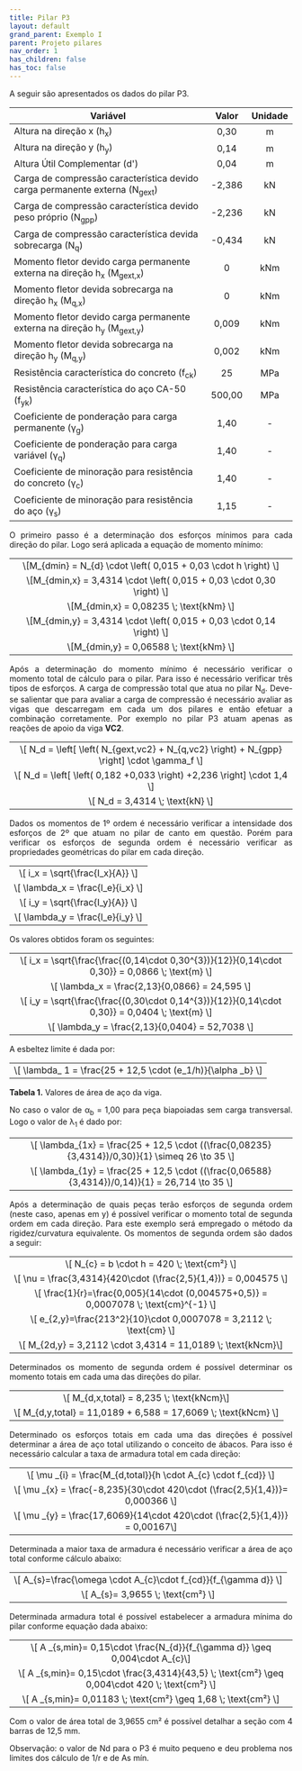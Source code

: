 ```yaml
---
title: Pilar P3
layout: default
grand_parent: Exemplo I
parent: Projeto pilares
nav_order: 1
has_children: false
has_toc: false
---
```


<!--Don't delete this script-->
<script src = "https://polyfill.io/v3/polyfill.min.js?features=es6"></script>
<script id = "MathJax-script" async src="https://cdn.jsdelivr.net/npm/mathjax@3/es5/tex-mml-chtml.js"></script>
<!--Don't delete this script-->

<p align = "justify">
A seguir são apresentados os dados do pilar P3.
</p>

<table style = "width:100%">
<thead align="center">
  <tr>
    <th>Variável</th>
    <th>Valor</th>
    <th>Unidade</th>
  </tr>
</thead>
<tbody align="center">
  <tr>
    <td align = "left">Altura na direção x (h<sub>x</sub>)</td>
    <td>0,30</td>
    <td>m</td>
  </tr>
  <tr>
    <td align = "left">Altura na direção y (h<sub>y</sub>)</td>
    <td>0,14</td>
    <td>m</td>
  </tr>
  <tr>
    <td align = "left">Altura Útil Complementar (d')</td>
    <td>0,04</td>
    <td>m</td>
  </tr>
  <tr>
    <td align = "left">Carga de compressão característica devido carga permanente externa (N<sub>gext</sub>)</td>
    <td>-2,386</td>
    <td>kN</td>
  </tr>
  <tr>
    <td align = "left">Carga de compressão característica devido peso próprio (N<sub>gpp</sub>)</td>
    <td>-2,236</td>
    <td>kN</td>
  </tr>
  <tr>
    <td align = "left">Carga de compressão característica devida sobrecarga (N<sub>q</sub>)</td>
    <td>-0,434</td>
    <td>kN</td>
  </tr>
  <tr>
    <td align = "left">Momento fletor devido carga permanente externa na direção h<sub>x</sub> (M<sub>gext,x</sub>)</td>
    <td>0</td>
    <td>kNm</td>
  </tr>
  <tr>
    <td align = "left">Momento fletor devida sobrecarga na direção h<sub>x</sub> (M<sub>q,x</sub>)</td>
    <td>0</td>
    <td>kNm</td>
  </tr>
  <tr>
    <td align = "left">Momento fletor devido carga permanente externa na direção h<sub>y</sub> (M<sub>gext,y</sub>)</td>
    <td>	0,009</td>
    <td>kNm</td>
  </tr>
  <tr>
    <td align = "left">Momento fletor devida sobrecarga na direção h<sub>y</sub> (M<sub>q,y</sub>)</td>
    <td>0,002</td>
    <td>kNm</td>
  </tr>
  <tr>
    <td align = "left">Resistência característica do concreto (f<sub>ck</sub>)</td>
    <td>25</td>
    <td>MPa</td>
  </tr>
  <tr>
    <td align = "left">Resistência característica do aço CA-50 (f<sub>yk</sub>)</td>
    <td>500,00</td>
    <td>MPa</td>
  </tr>
  <tr>
    <td align = "left">Coeficiente de ponderação para carga permanente (γ<sub>g</sub>)</td>
    <td>1,40</td>
    <td>-</td>
  </tr>
  <tr>
    <td align = "left">Coeficiente de ponderação para carga variável (γ<sub>q</sub>)</td>
    <td>1,40</td>
    <td>-</td>
  </tr>
  <tr>
    <td align = "left">Coeficiente de minoração para resistência do concreto (γ<sub>c</sub>)</td>
    <td>1,40</td>
    <td>-</td>
  </tr>
  <tr>
    <td align = "left">Coeficiente de minoração para resistência do aço (γ<sub>s</sub>)</td>
    <td>1,15</td>
    <td>-</td>
  </tr>
</tbody>
</table>

<p align = "justify">
O primeiro passo é a determinação dos esforços mínimos para cada direção do pilar. Logo será aplicada a equação de momento mínimo:
</p>

<table style = "width:100%">
  <tr>
    <td align = "center">\[M_{dmin} = N_{d} \cdot \left( 0,015 + 0,03 \cdot h \right) \]</td>
  </tr>
  <tr>
      <td align = "center">\[M_{dmin,x} = 3,4314 \cdot \left( 0,015 + 0,03 \cdot 0,30 \right) \]</td>
  </tr>
  <tr>
    <td align = "center">\[M_{dmin,x} = 0,08235 \; \text{kNm} \]</td>
  </tr>  
  <tr>
      <td align = "center">\[M_{dmin,y} = 3,4314 \cdot \left( 0,015 + 0,03 \cdot 0,14 \right) \]</td>
  </tr>
  <tr>
    <td align = "center">\[M_{dmin,y} = 0,06588 \; \text{kNm} \]</td>
  </tr>    
</table>

<p align = "justify">
Após a determinação do momento mínimo é necessário verificar o momento total de cálculo para o pilar. Para isso é necessário verificar três tipos de esforços. A carga de compressão total que atua no pilar N<sub>d</sub>. Deve-se salientar que para avaliar a carga de compressão é necessário avaliar as vigas que descarregam em cada um dos pilares e então efetuar a combinação corretamente. Por exemplo no pilar P3 atuam apenas as reações de apoio da viga <b>VC2</b>.
</p>

<table style = "width:100%">
  <tr>
    <td align = "center">\[ N_d = \left[ \left( N_{gext,vc2} + N_{q,vc2} \right) + N_{gpp} \right] \cdot \gamma_f \]</td>
  </tr>
  <tr>
    <td align = "center">\[ N_d = \left[ \left( 0,182 +0,033 \right) +2,236 \right] \cdot 1,4 \]</td>
  </tr>
  <tr>
    <td align = "center">\[ N_d = 3,4314 \; \text{kN} \]</td>
  </tr>
</table>

<p align = "justify">
Dados os momentos de 1º ordem é necessário verificar a intensidade dos esforços de 2º que atuam no pilar de canto em questão. Porém para verificar os esforços de segunda ordem é necessário verificar as propriedades geométricas do pilar em cada direção.  
</p>

<table style = "width:100%">
  <tr>
    <td align = "center">\[ i_x = \sqrt{\frac{I_x}{A}} \]</td>
  </tr>
  <tr>
    <td align = "center">\[ \lambda_x = \frac{l_e}{i_x} \]</td>
  </tr>
  <tr>
    <td align = "center">\[ i_y = \sqrt{\frac{I_y}{A}} \]</td>
  </tr>
  <tr>
    <td align = "center">\[ \lambda_y = \frac{l_e}{i_y} \]</td>
  </tr>
</table>

<p align = "justify">
Os valores obtidos foram os seguintes:  
</p>

<table style = "width:100%">
  <tr>
    <td align = "center">\[ i_x = \sqrt{\frac{\frac{(0,14\cdot 0,30^{3})}{12}}{0,14\cdot 0,30}} = 0,0866 \; \text{m}  \]</td>
  </tr>
  <tr>
    <td align = "center">\[ \lambda_x = \frac{2,13}{0,0866} = 24,595 \]</td>
  </tr>
  <tr>
    <td align = "center">\[ i_y = \sqrt{\frac{\frac{(0,30\cdot 0,14^{3})}{12}}{0,14\cdot 0,30}} = 0,0404 \; \text{m} \]</td>
  </tr>
  <tr>
    <td align = "center">\[ \lambda_y = \frac{2,13}{0,0404} = 52,7038 \]</td>
  </tr>
</table>  
  
<p align = "justify">
A esbeltez limite é dada por:
</p>

<table>
  <tr>
    <td align = "center">\[ \lambda_ 1 = \frac{25 + 12,5 \cdot (e_1/h)}{\alpha _b} \]</td>
  </tr>
</table>

<p align = "justify" id = "tab2"><b>Tabela 1.</b> Valores de área de aço da viga.</p>

<p align = "justify">
No caso o valor de α<sub>b</sub> = 1,00 para peça biapoiadas sem carga transversal. Logo o valor de λ<sub>1</sub> é dado por:
</p>

<table>
  <tr>
    <td align = "center">\[ \lambda_{1x} = \frac{25 + 12,5 \cdot ((\frac{0,08235}{3,4314})/0,30)}{1} \simeq 26 \to 35  \]</td>
  </tr>
  <tr>
    <td align = "center">\[ \lambda_{1y} = \frac{25 + 12,5 \cdot ((\frac{0,06588}{3,4314})/0,14)}{1} = 26,714 \to 35 \]</td>
  </tr>
</table>

<p align = "justify">
Após a determinação de quais peças terão esforços de segunda ordem (neste caso, apenas em y) é possível verificar o momento total de segunda ordem em cada direção. Para este exemplo será empregado o método da rigidez/curvatura equivalente. Os momentos de segunda ordem são dados a seguir:
</p>

<table>
  <tr>
    <td align = "center">\[ N_{c} = b \cdot h = 420 \; \text{cm²} \]</td>
  </tr>  
  <tr>
    <td align = "center">\[ \nu = \frac{3,4314}{420\cdot (\frac{2,5}{1,4})} = 0,004575 \]</td>
  </tr>    
  <tr>
    <td align = "center">\[ \frac{1}{r}=\frac{0,005}{14\cdot (0,004575+0,5)} = 0,0007078 \; \text{cm}^{-1} \]</td>
  </tr>    
  <tr>
    <td align = "center">\[ e_{2,y}=\frac{213^2}{10}\cdot 0,0007078 = 3,2112 \; \text{cm} \]</td>
  </tr>     
  <tr>
    <td align = "center">\[ M_{2d,y} = 3,2112 \cdot 3,4314 = 11,0189 \; \text{kNcm}\]</td>
  </tr>
</table>

<p align = "justify">
Determinados os momento de segunda ordem é possível determinar os momento totais em cada uma das direções do pilar.
</p>

<table>
  <tr>
    <td align = "center">\[ M_{d,x,total} = 8,235 \; \text{kNcm}\]</td>
  </tr>
  <tr>
    <td align = "center">\[ M_{d,y,total} = 11,0189 + 6,588 = 17,6069 \; \text{kNcm} \]</td>
  </tr>
</table>

<p align = "justify">
Determinado os esforços totais em cada uma das direções é possível determinar a área de aço total utilizando o conceito de ábacos. Para isso é necessário calcular a taxa de armadura total em cada direção:
</p>

<table>
  <tr>
    <td align = "center">\[ \mu _{i} = \frac{M_{d,total}}{h \cdot A_{c} \cdot f_{cd}} \]</td>
  </tr>
  <tr>
    <td align = "center">\[ \mu _{x} = \frac{-8,235}{30\cdot 420\cdot (\frac{2,5}{1,4})}= 0,000366 \]</td>
  </tr>  
  <tr>
    <td align = "center">\[ \mu _{y} = \frac{17,6069}{14\cdot 420\cdot (\frac{2,5}{1,4})} = 0,00167\]</td>
  </tr>
</table>

<p align = "justify">
Determinada a maior taxa de armadura é necessário verificar a área de aço total conforme cálculo abaixo:
</p>

<table>
  <tr>
    <td align = "center">\[ A_{s}=\frac{\omega \cdot A_{c}\cdot f_{cd}}{f_{\gamma d}} \]</td>
  </tr>
  <tr>
    <td align = "center">\[ A_{s}= 3,9655 \; \text{cm²} \]</td>
  </tr>
</table>

<p align = "justify">
Determinada armadura total é possível estabelecer a armadura mínima do pilar conforme equação dada abaixo:
</p>

<table>
  <tr>
    <td align = "center">\[ A _{s,min}= 0,15\cdot \frac{N_{d}}{f_{\gamma d}} \geq 0,004\cdot A_{c}\]</td>
  </tr>
  <tr>
    <td align = "center">\[ A _{s,min}= 0,15\cdot \frac{3,4314}{43,5} \; \text{cm²} \geq 0,004\cdot 420 \; \text{cm²} \]</td>
  </tr>
  <tr>
    <td align = "center">\[ A _{s,min}= 0,01183 \; \text{cm²} \geq 1,68 \; \text{cm²} \]</td>
  </tr>  
</table>

<p align = "justify">
Com o valor de área total de 3,9655 cm² é possível detalhar a seção com 4 barras de 12,5 mm.
  
<p align = "justify">
Observação: o valor de Nd para o P3 é muito pequeno e deu problema nos limites dos cálculo de 1/r e de As mín.
</p>
